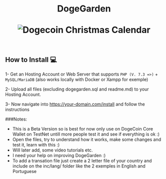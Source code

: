 <h1 align="center">
DogeGarden
<br><br>
<img src="https://dogegarden.io/img/dogeGarden.png" alt="Dogecoin Christmas Calendar"/>
<br><br>
</h1>

## How to Install 💻

1- Get an Hosting Account or Web Server that supports ```PHP (V. 7.3 =>)``` + ```MySQL/MariaDB``` (also works locally with Docker or Xampp for exemple)

2- Upload all files (excluding dogegarden.sql and readme.md) to your Hosting Account.

3- Now navigate into https://your-domain.com/install and follow the instructions

###Notes:
- This is a Beta Version so is best for now only use on DogeCoin Core Wallet on TestNet untill more people test it and see if everything is ok :)
- Open the files, try to understand how it works, make some changes and test it, learn with this :)
- Will later add, some video tutorials etc.
- I need your help on improving DogeGarden :)
- To add a transation file just create a 2 letter file of your country and include on the inc/lang/ folder like the 2 exemples in English and Portuguese 

